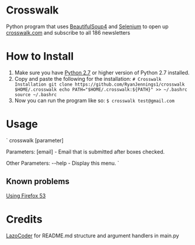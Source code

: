 # Crosswalk
  Python program that uses [BeautifulSoup4](https://www.crummy.com/software/BeautifulSoup/bs4/doc/) and [Selenium](http://selenium-python.readthedocs.io/) to open up [crosswalk.com](http://www.crosswalk.com/newsletters/) and subscribe to all 186 newsletters

# How to Install
  1. Make sure you have [Python 2.7](https://www.python.org/downloads/) or higher version of Python 2.7 installed.
  2. Copy and paste the following for the installation:
      `# Crosswalk Installation
       git clone https://github.com/RyanJennings1/crosswalk $HOME/.crosswalk
       echo PATH="$HOME/.crosswalk:${PATH}" >> ~/.bashrc
       source ~/.bashrc
      `
  3. Now you can run the program like so:
     `$ crosswalk test@gmail.com`

# Usage
`
crosswalk [parameter]

Parameters:
  [email]	- Email that is submitted after boxes checked.

Other Parameters:
  --help	- Display this menu.
`

## Known problems
  [Using Firefox 53](https://github.com/mozilla/geckodriver/issues/659)

# Credits
[LazoCoder](https://github.com/LazoCoder/Pokemon-Terminal) for README.md structure and argument handlers in main.py
